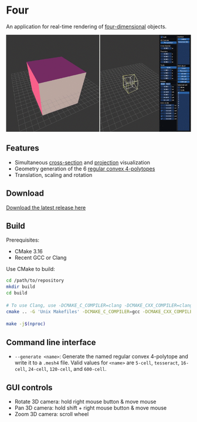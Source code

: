 # Four

An application for real-time rendering of
[four-dimensional](https://en.wikipedia.org/wiki/Four-dimensional_space)
objects.

![README GIF](docs/readme.gif)

## Features

* Simultaneous
  [cross-section](https://en.wikipedia.org/wiki/Cross_section_(geometry)) and
  [projection](https://en.wikipedia.org/wiki/Graphical_projection) visualization
* Geometry generation of the 6
  [regular convex 4-polytopes](https://en.wikipedia.org/wiki/Convex_regular_4-polytope)
* Translation, scaling and rotation

## Download

[Download the latest release here](https://github.com/psandbrook/four/releases/tag/v0.1.0)

## Build

Prerequisites:

* CMake 3.16
* Recent GCC or Clang

Use CMake to build:

```bash
cd /path/to/repository
mkdir build
cd build

# To use Clang, use -DCMAKE_C_COMPILER=clang -DCMAKE_CXX_COMPILER=clang++
cmake .. -G 'Unix Makefiles' -DCMAKE_C_COMPILER=gcc -DCMAKE_CXX_COMPILER=g++ -DCMAKE_BUILD_TYPE=Release

make -j$(nproc)
```

## Command line interface

* `--generate <name>`: Generate the named regular convex 4-polytope and write it
    to a `.mesh4` file. Valid values for `<name>` are `5-cell`, `tesseract`,
    `16-cell`, `24-cell`, `120-cell`, and `600-cell`.

## GUI controls

* Rotate 3D camera: hold right mouse button & move mouse
* Pan 3D camera: hold shift + right mouse button & move mouse
* Zoom 3D camera: scroll wheel
